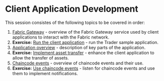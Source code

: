 # Client Application Development

This session consistes of the following topics to be covered in order:

1. [Fabric Gateway](01-FabricGateway.md) - overview of the Fabric Gateway service used by client applications to interact with the Fabric network.
1. **Exercise:** [Run the client application](02-Exercise-RunApplication.md) - run the Trader sample application.
1. [Application overview](03-ApplicationOverview.md) - description of key parts of the application.
1. **Exercise:** [Implement asset transfer](04-Exercise-AssetTransfer.md) - enhance the client application to allow the transfer of assets.
1. [Chaincode events](05-ChaincodeEvents.md) - overview of chaincode events and their use.
1. **Exercise:** [Use chaincode events](06-Exercise-ChaincodeEvents.md) - listen for chaincode events and use them to implement notifications.

